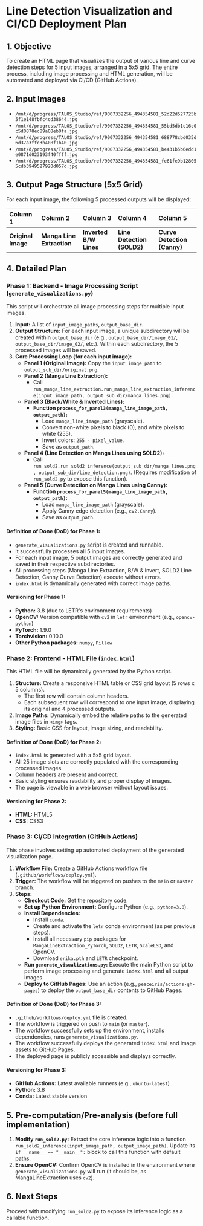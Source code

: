 # Line Detection Visualization and CI/CD Deployment Plan

## 1. Objective
To create an HTML page that visualizes the output of various line and curve detection steps for 5 input images, arranged in a 5x5 grid. The entire process, including image processing and HTML generation, will be automated and deployed via CI/CD (GitHub Actions).

## 2. Input Images
- `/mnt/d/progress/TALOS_Studio/ref/9007332256_494354581_52d22d527725b5f1e148fbfc4cd38644.jpg`
- `/mnt/d/progress/TALOS_Studio/ref/9007332256_494354581_55bd5db1c16c0c5d0878ec89a08eb0fa.jpg`
- `/mnt/d/progress/TALOS_Studio/ref/9007332256_494354581_688778cbd035d6d37a3ffc3b408f1b40.jpg`
- `/mnt/d/progress/TALOS_Studio/ref/9007332256_494354581_b4431b5b6edd1e0871d023193f40ffff.jpg`
- `/mnt/d/progress/TALOS_Studio/ref/9007332256_494354581_fe61fe9b128055cdb3949527920d057d.jpg`

## 3. Output Page Structure (5x5 Grid)
For each input image, the following 5 processed outputs will be displayed:

| Column 1           | Column 2                 | Column 3                 | Column 4                 | Column 5                 |
| :----------------- | :----------------------- | :----------------------- | :----------------------- | :----------------------- |
| **Original Image** | **Manga Line Extraction**| **Inverted B/W Lines**   | **Line Detection (SOLD2)**| **Curve Detection (Canny)**|

## 4. Detailed Plan

### Phase 1: Backend - Image Processing Script (`generate_visualizations.py`)

This script will orchestrate all image processing steps for multiple input images.

1.  **Input:** A list of `input_image_paths`, `output_base_dir`.
2.  **Output Structure:** For each input image, a unique subdirectory will be created within `output_base_dir` (e.g., `output_base_dir/image_01/`, `output_base_dir/image_02/`, etc.). Within each subdirectory, the 5 processed images will be saved.
3.  **Core Processing Loop (for each input image):**
    *   **Panel 1 (Original Image):** Copy the `input_image_path` to `output_sub_dir/original.png`.
    *   **Panel 2 (Manga Line Extraction):**
        *   Call `run_manga_line_extraction.run_manga_line_extraction_inference(input_image_path, output_sub_dir/manga_lines.png)`.
    *   **Panel 3 (Black/White & Inverted Lines):**
        *   **Function `process_for_panel3(manga_line_image_path, output_path)`:**
            *   Load `manga_line_image_path` (grayscale).
            *   Convert non-white pixels to black (0), and white pixels to white (255).
            *   Invert colors: `255 - pixel_value`.
            *   Save as `output_path`.
    *   **Panel 4 (Line Detection on Manga Lines using SOLD2):**
        *   Call `run_sold2.run_sold2_inference(output_sub_dir/manga_lines.png, output_sub_dir/line_detection.png)`. (Requires modification of `run_sold2.py` to expose this function).
    *   **Panel 5 (Curve Detection on Manga Lines using Canny):**
        *   **Function `process_for_panel5(manga_line_image_path, output_path)`:**
            *   Load `manga_line_image_path` (grayscale).
            *   Apply Canny edge detection (e.g., `cv2.Canny`).
            *   Save as `output_path`.

#### Definition of Done (DoD) for Phase 1:
- `generate_visualizations.py` script is created and runnable.
- It successfully processes all 5 input images.
- For each input image, 5 output images are correctly generated and saved in their respective subdirectories.
- All processing steps (Manga Line Extraction, B/W & Invert, SOLD2 Line Detection, Canny Curve Detection) execute without errors.
- `index.html` is dynamically generated with correct image paths.

#### Versioning for Phase 1:
- **Python:** 3.8 (due to LETR's environment requirements)
- **OpenCV:** Version compatible with `cv2` in `letr` environment (e.g., `opencv-python`)
- **PyTorch:** 1.9.0
- **Torchvision:** 0.10.0
- **Other Python packages:** `numpy`, `Pillow`

### Phase 2: Frontend - HTML File (`index.html`)

This HTML file will be dynamically generated by the Python script.

1.  **Structure:** Create a responsive HTML table or CSS grid layout (5 rows x 5 columns).
    *   The first row will contain column headers.
    *   Each subsequent row will correspond to one input image, displaying its original and 4 processed outputs.
2.  **Image Paths:** Dynamically embed the relative paths to the generated image files in `<img>` tags.
3.  **Styling:** Basic CSS for layout, image sizing, and readability.

#### Definition of Done (DoD) for Phase 2:
- `index.html` is generated with a 5x5 grid layout.
- All 25 image slots are correctly populated with the corresponding processed images.
- Column headers are present and correct.
- Basic styling ensures readability and proper display of images.
- The page is viewable in a web browser without layout issues.

#### Versioning for Phase 2:
- **HTML:** HTML5
- **CSS:** CSS3

### Phase 3: CI/CD Integration (GitHub Actions)

This phase involves setting up automated deployment of the generated visualization page.

1.  **Workflow File:** Create a GitHub Actions workflow file (`.github/workflows/deploy.yml`).
2.  **Trigger:** The workflow will be triggered on pushes to the `main` or `master` branch.
3.  **Steps:**
    *   **Checkout Code:** Get the repository code.
    *   **Set up Python Environment:** Configure Python (e.g., `python=3.8`).
    *   **Install Dependencies:**
        *   Install `conda`.
        *   Create and activate the `letr` conda environment (as per previous steps).
        *   Install all necessary `pip` packages for `MangaLineExtraction_PyTorch`, `SOLD2`, `LETR`, `ScaleLSD`, and OpenCV.
        *   Download `erika.pth` and `LETR` checkpoint.
    *   **Run `generate_visualizations.py`:** Execute the main Python script to perform image processing and generate `index.html` and all output images.
    *   **Deploy to GitHub Pages:** Use an action (e.g., `peaceiris/actions-gh-pages`) to deploy the `output_base_dir` contents to GitHub Pages.

#### Definition of Done (DoD) for Phase 3:
- `.github/workflows/deploy.yml` file is created.
- The workflow is triggered on push to `main` (or `master`).
- The workflow successfully sets up the environment, installs dependencies, runs `generate_visualizations.py`.
- The workflow successfully deploys the generated `index.html` and image assets to GitHub Pages.
- The deployed page is publicly accessible and displays correctly.

#### Versioning for Phase 3:
- **GitHub Actions:** Latest available runners (e.g., `ubuntu-latest`)
- **Python:** 3.8
- **Conda:** Latest stable version

## 5. Pre-computation/Pre-analysis (before full implementation)

1.  **Modify `run_sold2.py`:** Extract the core inference logic into a function `run_sold2_inference(input_image_path, output_image_path)`. Update its `if __name__ == "__main__":` block to call this function with default paths.
2.  **Ensure OpenCV:** Confirm OpenCV is installed in the environment where `generate_visualizations.py` will run (it should be, as MangaLineExtraction uses `cv2`).

## 6. Next Steps

Proceed with modifying `run_sold2.py` to expose its inference logic as a callable function.